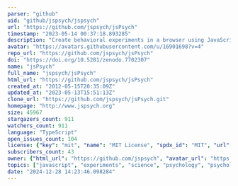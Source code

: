```yaml
---
parser: "github"
uid: "github/jspsych/jspsych"
url: "https://github.com/jspsych/jsPsych"
timestamp: "2023-05-14 00:37:18.893285"
description: "Create behavioral experiments in a browser using JavaScript"
avatar: "https://avatars.githubusercontent.com/u/16901698?v=4"
repo_url: "https://github.com/jspsych/jsPsych"
doi: "https://doi.org/10.5281/zenodo.7702307"
name: "jsPsych"
full_name: "jspsych/jsPsych"
html_url: "https://github.com/jspsych/jsPsych"
created_at: "2012-05-15T20:35:09Z"
updated_at: "2023-05-13T15:51:13Z"
clone_url: "https://github.com/jspsych/jsPsych.git"
homepage: "http://www.jspsych.org"
size: 45967
stargazers_count: 911
watchers_count: 911
language: "TypeScript"
open_issues_count: 104
license: {"key": "mit", "name": "MIT License", "spdx_id": "MIT", "url": "https://api.github.com/licenses/mit", "node_id": "MDc6TGljZW5zZTEz"}
subscribers_count: 43
owner: {"html_url": "https://github.com/jspsych", "avatar_url": "https://avatars.githubusercontent.com/u/16901698?v=4", "login": "jspsych", "type": "Organization"}
topics: ["javascript", "experiments", "science", "psychology", "psychology-experiments", "research", "jspsych", "experimental-design"]
date: "2024-12-28 14:23:46.098284"
---
```

